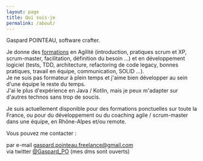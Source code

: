 ```yaml
---
layout: page
title: Qui suis-je
permalink: /about/
---
```


Gaspard POINTEAU, software crafter.

Je donne des [formations](formations.md) en Agilité (introduction, pratiques scrum et XP, scrum-master, facilitation, définition du besoin ...) et en développement logiciel (tests, TDD, architecture, refactoring de code legacy, bonnes pratiques, travail en équipe, communication, SOLID ...).   
Je ne suis pas formateur à plein temps et j'aime bien développer au sein d'une équipe le reste du temps.  
J'ai le plus d'expérience en Java / Kotlin, mais je peux m'adapter sur d'autres technos sans trop de soucis.

Je suis actuellement disponible pour des formations ponctuelles sur toute la France, ou pour du développement ou du coaching agile / scrum-master dans une équipe, en Rhône-Alpes et/ou remote.

Vous pouvez me contacter :

par e-mail [gaspard.pointeau.freelance@gmail.com](mailto:gaspard.pointeau.freelance@gmail.com)  
via twitter [@Gaspard_PO](https://www.twitter.com/Gaspard_PO) (mes dms sont ouverts)  

